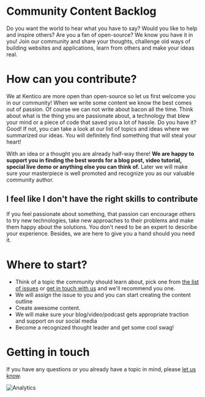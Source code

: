 # Community Content Backlog

Do you want the world to hear what you have to say? Would you like to help and inspire others? Are you a fan of open-source? We know you have it in you! Join our community and share your thoughts, challenge old ways of building websites and applications, learn from others and make your ideas real.

# How can you contribute?

We at Kentico are more open than open-source so let us first welcome you in our community! When we write some content we know the best comes out of passion. Of course we can not write about bacon all the time. Think about what is the thing you are passionate about, a technology that blew your mind or a piece of code that saved you a lot of hassle. Do you have it? Good! If not, you can take a look at our list of topics and ideas where we summarized our ideas. You will definitely find something that will steal your heart!

With an idea or a thought you are already half-way there! **We are happy to support you in finding the best words for a blog post, video tutorial, special live demo or anything else you can think of.** Later we will make sure your masterpiece is well promoted and recognize you as our valuable community author.

## I feel like I don't have the right skills to contribute

If you feel passionate about something, that passion can encourage others to try new technologies, take new approaches to their problems and make them happy about the solutions. You don't need to be an expert to describe your experience. Besides, we are here to give you a hand should you need it.

# Where to start?

* Think of a topic the community should learn about, pick one from [the list of issues](https://github.com/Kentico/community-content-backlog/issues) or [get in touch with us](mailto:developerscommunity@kentico.com) and we'll recommend you one.
* We will assign the issue to you and you can start creating the content outline
* Create awesome content.
* We will make sure your blog/video/podcast gets appropriate traction and support on our social media
* Become a recognized thought leader and get some cool swag!

# Getting in touch

If you have any questions or you already have a topic in mind, please [let us know](mailto:developerscommunity@kentico.com).


![Analytics](https://kentico-ga-beacon.azurewebsites.net/api/UA-69014260-4/Kentico/community-content-backlog?pixel)
